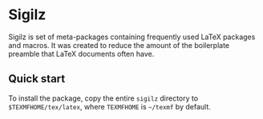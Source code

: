 Sigilz
======

Sigilz is set of meta-packages containing frequently used LaTeX packages and
macros.  It was created to reduce the amount of the boilerplate preamble that
LaTeX documents often have.

Quick start
-----------

To install the package, copy the entire `sigilz` directory to
`$TEXMFHOME/tex/latex`, where `TEXMFHOME` is `~/texmf` by default.

